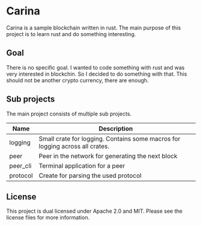 # Carina

Carina is a sample blockchain written in rust.
The main purpose of this project is to learn rust and do something interesting.

## Goal

There is no specific goal.
I wanted to code something with rust and was very interested in blockchin.
So I decided to do something with that.
This should not be another crypto currency, there are enough.

## Sub projects
The main project consists of multiple sub projects.

Name         | Description
------------ | --------------------------------------------------------------------------------
logging      | Small crate for logging. Contains some macros for logging across all crates.
peer         | Peer in the network for generating the next block
peer_cli     | Terminal application for a peer
protocol     | Create for parsing the used protocol

## License
This project is dual licensed under Apache 2.0 and MIT. Please see the license files for more information.
